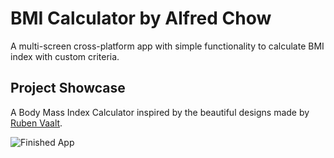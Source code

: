 # BMI Calculator by Alfred Chow

A multi-screen cross-platform app with simple functionality to calculate BMI index with custom criteria.

## Project Showcase

A Body Mass Index Calculator inspired by the beautiful designs made by [Ruben Vaalt](https://dribbble.com/shots/4585382-Simple-BMI-Calculator). 

![Finished App](https://github.com/londonappbrewery/Images/blob/master/bmi-calc-demo.gif)

